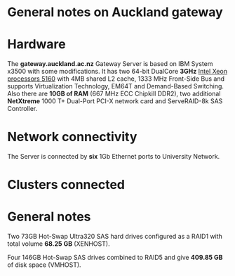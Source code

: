 # General notes on Auckland gateway

# Hardware

The **gateway.auckland.ac.nz** Gateway Server is based on IBM System x3500 with some modifications. It has two 64-bit DualCore **3GHz** [Intel Xeon processors 5160](http://download.intel.com/products/processor/xeon/dc51kprodbrief.pdf) with 4MB shared L2 cache, 1333 MHz Front-Side Bus and supports Virtualization Technology, EM64T and Demand-Based Switching. Also there are **10GB of RAM** (667 MHz ECC Chipkill DDR2), two additional **NetXtreme** 1000 T+ Dual-Port PCI-X network card and ServeRAID-8k SAS Controller.

# Network connectivity

The Server is connected by **six** 1Gb Ethernet ports to University Network.

# Clusters connected

# General notes

Two 73GB Hot-Swap Ultra320 SAS hard drives configured as a RAID1 with total volume **68.25 GB** (XENHOST).  

Four 146GB Hot-Swap SAS drives combined to RAID5 and give **409.85 GB** of disk space (VMHOST).

